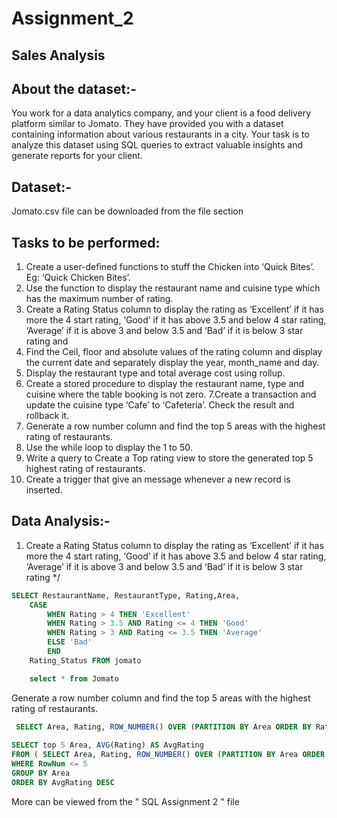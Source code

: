 # Assignment_2 

## Sales Analysis

 ## About the dataset:- 
You work for a data analytics company, and your client is a food delivery platform similar to Jomato. They have provided you with a dataset containing information about various restaurants in a city. Your task is to analyze this dataset using SQL queries to extract valuable  insights and generate reports for your client.

## Dataset:-
Jomato.csv file can be downloaded from the file section 

## Tasks to be performed:

1. Create a user-defined functions to stuff the Chicken into ‘Quick Bites’. Eg: ‘Quick Chicken Bites’.
2. Use the function to display the restaurant name and cuisine type which has the maximum number of rating.
3. Create a Rating Status column to display the rating as ‘Excellent’ if it has more the 4 start rating, ‘Good’ if it has above 3.5 and below 4 star rating, ‘Average’ if it is above 3 and below 3.5 and ‘Bad’ if it is below 3 star rating and
4. Find the Ceil, floor and absolute values of the rating column and display the current date and separately display the year, month_name and day.
5. Display the restaurant type and total average cost using rollup.
6. Create a stored procedure to display the restaurant name, type and cuisine where the table booking is not zero.
7.Create a transaction and update the cuisine type ‘Cafe’ to ‘Cafeteria’. Check the result and rollback it.
8. Generate a row number column and find the top 5 areas with the highest rating of restaurants.
9. Use the while loop to display the 1 to 50.
10. Write a query to Create a Top rating view to store the generated top 5 highest rating of restaurants.
11. Create a trigger that give an message whenever a new record is inserted.

## Data Analysis:-

1. Create a Rating Status column to display the rating as ‘Excellent’ if it has more the 4 start rating, ‘Good’ if it has above 3.5 and below 4 star rating, ‘Average’ if it is above 3 and below 3.5 and ‘Bad’ if it is below 3 star rating */
```sql
SELECT RestaurantName, RestaurantType, Rating,Area,
    CASE
        WHEN Rating > 4 THEN 'Excellent'
        WHEN Rating > 3.5 AND Rating <= 4 THEN 'Good'
        WHEN Rating > 3 AND Rating <= 3.5 THEN 'Average'
        ELSE 'Bad'
        END    
	Rating_Status FROM jomato                                    

	select * from Jomato
```

 Generate a row number column and find the top 5 areas with the highest rating of restaurants.
```sql 
 SELECT Area, Rating, ROW_NUMBER() OVER (PARTITION BY Area ORDER BY Rating DESC) AS RowNum FROM jomato    --use of subquery to mark row number wrt rating
                                                                                                              
SELECT top 5 Area, AVG(Rating) AS AvgRating 
FROM ( SELECT Area, Rating, ROW_NUMBER() OVER (PARTITION BY Area ORDER BY Rating DESC) AS RowNum  FROM jomato ) y
WHERE RowNum <= 5
GROUP BY Area
ORDER BY AvgRating DESC
```

More can be viewed from the  " SQL  Assignment 2 " file 


